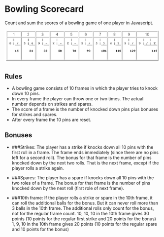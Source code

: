 Bowling Scorecard
==
Count and sum the scores of a bowling game of one player in Javascript.

![](./scoresheet.png)

Rules
--
- A bowling game consists of 10 frames in which the player tries to knock down 10 pins.
- In every frame the player can throw one or two times. The actual number depends on strikes and spares.
- The score of a frame is the number of knocked down pins plus bonuses for strikes and spares.
- After every frame the 10 pins are reset.

Bonuses
--
- ###Strikes:
The player has a strike if knocks down all 10 pins with the first roll in a frame. The frame ends immediately (since there are no pins left for a second roll). The bonus for that frame is the number of pins knocked down by the next two rolls. That is the next frame, except if the player rolls a strike again.

- ###Spares:
The player has a spare if knocks down all 10 pins with the two roles of a frame. The bonus for that frame is the number of pins knocked down by the next roll (first role of next frame).

- ###10th frame:
If the player rolls a strike or spare in the 10th frame, it can roll the additional balls for the bonus. But it can never roll more than 3 balls in the 10th frame. The additional rolls only count for the bonus, not for the regular frame count.
10, 10, 10 in the 10th frame gives 30 points (10 points for the regular first strike and 20 points for the bonus) 1, 9, 10 in the 10th frame gives 20 points (10 points for the regular spare and 10 points for the bonus)
